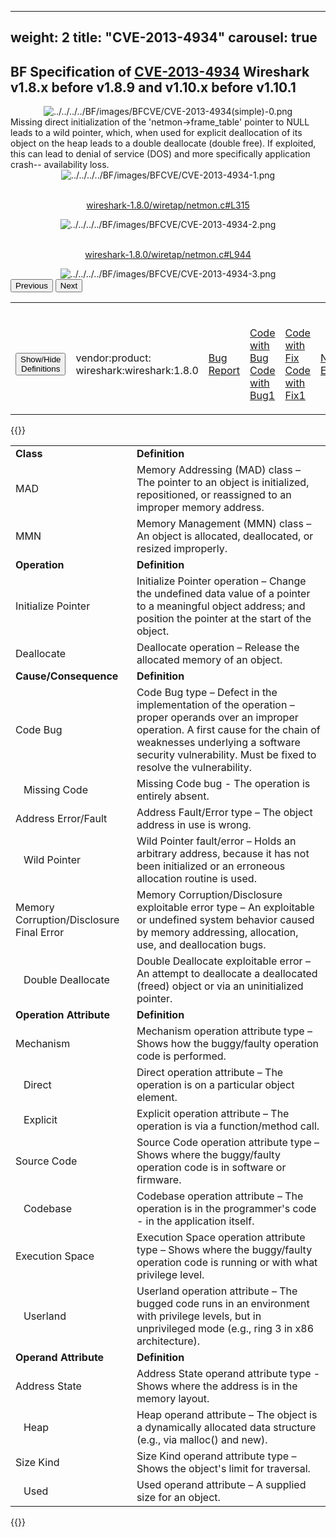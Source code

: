 
---
weight: 2
title: "CVE-2013-4934"
carousel: true
---

## BF Specification of [CVE-2013-4934](https://cve.mitre.org/cgi-bin/cvename.cgi?name=CVE-2013-4934) Wireshark v1.8.x before v1.8.9 and v1.10.x before v1.10.1

<div>
<div class="row">
<div class="col-5">
<div>
<div style="text-align:center">
<img src="../../../../BF/images/BFCVE/CVE-2013-4934(simple)-0.png" alt="../../../../BF/images/BFCVE/CVE-2013-4934(simple)-0.png"/> 
		</div>
</div>

</div>
<div class="col">
<div class="row">
<div >
Missing direct initialization of the 'netmon->frame_table' pointer to NULL leads to a wild pointer, which, when used for explicit deallocation of its object on the heap leads to a double deallocate (double free). If exploited, this can lead to denial of service (DOS) and more specifically application crash-- availability loss. 
</div>
</div>

<div class ="row">
<div>
<div id="carouselControls" class="carousel slide" data-interval="false" data-wrap="false">
<div class="carousel-inner">

<div class="carousel-item active" style="text-align:center">
				
<img src="../../../../BF/images/BFCVE/CVE-2013-4934-1.png" alt="../../../../BF/images/BFCVE/CVE-2013-4934-1.png"/> 
<td>

<br/>[wireshark-1.8.0/wiretap/netmon.c#L315](https://gitlab.com/wireshark/wireshark/-/blob/6b4c30b69da69f2f8680e50d9790740567d9310f/wiretap/netmon.c#L315)
</td>
			
</div>
			
<div class="carousel-item" style="text-align:center">
				
<img src="../../../../BF/images/BFCVE/CVE-2013-4934-2.png" alt="../../../../BF/images/BFCVE/CVE-2013-4934-2.png"/> 
<td>

<br/>[wireshark-1.8.0/wiretap/netmon.c#L944](https://gitlab.com/wireshark/wireshark/-/blob/3922276de4aea822f7445d47333e9718f1aa5510/wiretap/netmon.c#L944)
</td>
			
</div>
			
<div class="carousel-item" style="text-align:center">
				
<img src="../../../../BF/images/BFCVE/CVE-2013-4934-3.png" alt="../../../../BF/images/BFCVE/CVE-2013-4934-3.png"/> 
</div>
			
</div>
<button class="carousel-control-prev" type="button" data-bs-target="#carouselControls" data-bs-slide="prev">
<span class="carousel-control-prev-icon" aria-hidden="true"></span>
<span class="visually-hidden">Previous</span>
</button>
<button class="carousel-control-next" type="button" data-bs-target="#carouselControls" data-bs-slide="next">
<span class="carousel-control-next-icon" aria-hidden="true"></span>
<span class="visually-hidden">Next</span>
</button>
</div>
</div>
</div>
</div>
</div>
</div>

<table>
<tr>
<td>

<br/><button class="btn btn-secondary" type="button" data-bs-toggle="collapse" data-bs-target="#collapseTable" aria-expanded="false" aria-controls="collapseTable">Show/Hide Definitions</button>
</td><td>

<br/>vendor:product: wireshark:wireshark:1.8.0
</td><td>

<br/>[Bug Report](https://bugs.wireshark.org/bugzilla/show_bug.cgi?id=8742)
</td><td>

<br/>[Code with Bug](https://gitlab.com/wireshark/wireshark/-/blob/6b4c30b69da69f2f8680e50d9790740567d9310f/wiretap/netmon.c)
<br/>[Code with Bug1](https://2.na.dl.wireshark.org/src/all-versions/wireshark-1.8.0.tar.bz2)
</td><td>

<br/>[Code with Fix](https://gitlab.com/wireshark/wireshark/-/blob/eeda7ec1aea880f1ee951d1b3188693d88a98b55/wiretap/netmon.c)
<br/>[Code with Fix1](https://2.na.dl.wireshark.org/src/all-versions/patch-wireshark-1.8.8-to-1.8.9.diff.bz2)
</td><td>

<br/>[NVD Entry](https://nvd.nist.gov/vuln/detail/CVE-2013-4934)
</td>
</tr>
</table>

{{<rawhtml>}}
<div class="collapse" id="collapseTable">
<table>
		<tr>
		<td>
				<strong>Class</strong>
			</td>
	<td>
				<strong>Definition</strong>
			</td>
	</tr>
	<tr>
		<td>MAD</td>
	<td>Memory Addressing (MAD) class – The pointer to an object is initialized, repositioned, or reassigned to an improper memory address.</td>
	</tr>
	<tr>
		<td>MMN</td>
	<td>Memory Management (MMN) class – An object is allocated, deallocated, or resized improperly.</td>
	</tr>
	<tr>
		<td>
				<strong>Operation</strong>
			</td>
	<td>
				<strong>Definition</strong>
			</td>
	</tr>
	<tr>
		<td>Initialize Pointer</td>
	<td>Initialize Pointer operation – Change the undefined data value of a pointer to a meaningful object address; and position the pointer at the start of the object.</td>
	</tr>
	<tr>
		<td>Deallocate</td>
	<td>Deallocate operation – Release the allocated memory of an object.</td>
	</tr>
	<tr>
		<td>
				<strong>Cause/Consequence</strong>
			</td>
	<td>
				<strong>Definition</strong>
			</td>
	</tr>
	<tr>
		<td>Code Bug</td>
	<td>Code Bug type – Defect in the implementation of the operation – proper operands over an improper operation. A first cause for the chain of weaknesses underlying a software security vulnerability. Must be fixed to resolve the vulnerability.</td>
	</tr>
	<tr>
		<td>   Missing Code</td>
	<td>Missing Code bug - The operation is entirely absent.</td>
	</tr>
	<tr>
		<td>Address Error/Fault</td>
	<td>Address Fault/Error type – The object address in use is wrong.</td>
	</tr>
	<tr>
		<td>   Wild Pointer</td>
	<td>Wild Pointer fault/error – Holds an arbitrary address, because it has not been initialized or an erroneous allocation routine is used.</td>
	</tr>
	<tr>
		<td>Memory Corruption/Disclosure Final Error</td>
	<td>Memory Corruption/Disclosure exploitable error type – An exploitable or undefined system behavior caused by memory addressing, allocation, use, and deallocation bugs.</td>
	</tr>
	<tr>
		<td>   Double Deallocate</td>
	<td>Double Deallocate exploitable error – An attempt to deallocate a deallocated (freed) object or via an uninitialized pointer.</td>
	</tr>
	<tr>
		<td>
				<strong>Operation Attribute</strong>
			</td>
	<td>
				<strong>Definition</strong>
			</td>
	</tr>
	<tr>
		<td>Mechanism</td>
	<td>Mechanism operation attribute type – Shows how the buggy/faulty operation code is performed.</td>
	</tr>
	<tr>
		<td>   Direct</td>
	<td>Direct operation attribute – The operation is on a particular object element.</td>
	</tr>
	<tr>
		<td>   Explicit</td>
	<td>Explicit operation attribute – The operation is via a function/method call.</td>
	</tr>
	<tr>
		<td>Source Code</td>
	<td>Source Code operation attribute type – Shows where the buggy/faulty operation code is in software or firmware.</td>
	</tr>
	<tr>
		<td>   Codebase</td>
	<td>Codebase operation attribute – The operation is in the programmer's code - in the application itself.</td>
	</tr>
	<tr>
		<td>Execution Space</td>
	<td>Execution Space operation attribute type – Shows where the buggy/faulty operation code is running or with what privilege level.</td>
	</tr>
	<tr>
		<td>   Userland</td>
	<td>Userland operation attribute – The bugged code runs in an environment with privilege levels, but in unprivileged mode (e.g., ring 3 in x86 architecture).</td>
	</tr>
	<tr>
		<td>
				<strong>Operand Attribute</strong>
			</td>
	<td>
				<strong>Definition</strong>
			</td>
	</tr>
	<tr>
		<td>Address State</td>
	<td>Address State operand attribute type - Shows where the address is in the memory layout.</td>
	</tr>
	<tr>
		<td>   Heap</td>
	<td>Heap operand attribute – The object is a dynamically allocated data structure (e.g., via malloc() and new).</td>
	</tr>
	<tr>
		<td>Size Kind</td>
	<td>Size Kind operand attribute type – Shows the object's limit for traversal.</td>
	</tr>
	<tr>
		<td>   Used</td>
	<td>Used operand attribute – A supplied size for an object.</td>
	</tr>
	
</table>
</div>
{{</rawhtml>}}
	